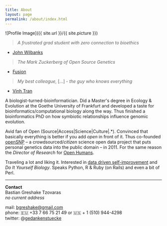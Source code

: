 ```yaml
---
title: About
layout: page
permalink: /about/index.html
---
```

<style>
img { width: 50%; margin: 0 auto; display: block; }
</style>

![Profile Image]({{ site.url }}/{{ site.picture }})

> *A frustrated grad student with zero connection to bioethics*

- [John Wilbanks](http://www.twitter.com/wilbanks)

> *The Mark Zuckerberg of Open Source Genetics*

- [Fusion](http://fusion.net/story/47945/this-guy-is-the-mark-zuckerberg-of-open-source-genetics/)

> *My best colleague,* […] *- the guy who knows everything*

- [Vinh Tran](https://trvinh.github.io/2017/04/20/how-i-met-r/)

A biologist-turned-bioinformatician. Did a Master's degree in Ecology & Evolution at the Goethe University of Frankfurt and developed a taste for bioinformatics/computational biology along the way.
Thus finished a bioinformatics PhD on how symbiotic relationships influence genomic evolution.

Avid fan of Open \(Source\|Access\|Science\|Culture\|.\*\). Convinced that basically everything is better if you add *open* in front of it.
Thus co-founded [openSNP](https://opensnp.org) – a crowdsourced/*citizen* science open data project that puts personal genetics data into the public domain – in 2011.
For the same reason the *Director of Research* for [Open Humans](https://openhumans.org).

Traveling a lot and liking it. Interested in [data driven self-improvement](/quantifiedself/) and *Do It Yourself Biology*. Speaks Python, R & Ruby (on Rails) and even a bit of Perl.

---

**Contact**<br/>
Bastian Greshake Tzovaras<br/>
*no current address*

mail: bgreshake@gmail.com <br/>
phone: 🇪🇺 +33 7 66 75 21 49 or 🇺🇸 + 1 (510) 944-4298 <br/>
twitter: @[gedankenstuecke](http://www.twitter.com/gedankenstuecke)
